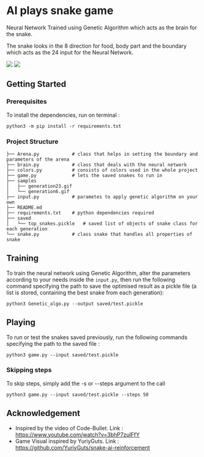 # AI plays snake game
Neural Network Trained using Genetic Algorithm which acts as the brain for the snake.

The snake looks in the 8 direction for food, body part and the boundary which acts as the 24 input for the Neural Network.

<img src= "/samples/generation5.gif"> <img src= "/samples/generation23.gif">

## Getting Started
### Prerequisites
To install the dependencies, run on terminal :
```
python3 -m pip install -r requirements.txt
```

### Project Structure
```
├── Arena.py            # class that helps in setting the boundary and parameters of the arena
├── brain.py            # class that deals with the neural network
├── colors.py           # consists of colors used in the whole project
├── game.py             # lets the saved snakes to run in 
├── samples
│   ├── generation23.gif    
│   └── generation6.gif
├── input.py            # parametes to apply genetic algorithm on your own
├── README.md
├── requirements.txt    # python dependencies required
├── saved
│   └── top_snakes.pickle   # saved list of objects of snake class for each generation
└── snake.py            # class snake that handles all properties of snake
```
## Training
To train the neural network using Genetic Algorithm, alter the parameters according to your needs inside the ```input.py```, then run the following command specifying the path to save the optimised result as a pickle file (a list is stored, containing the best snake from each generation):
```
python3 Genetic_algo.py --output saved/test.pickle 
```
## Playing
To run or test the snakes saved previously, run the following commands specifying the path to the saved file :
```
python3 game.py --input saved/test.pickle
```
### Skipping steps
To skip steps, simply add the -s or --steps argument to the call
```
python3 game.py --input saved/test.pickle --steps 50
```
## Acknowledgement
- Inspired by the video of Code-Bullet. Link : https://www.youtube.com/watch?v=3bhP7zulFfY
- Game Visual inspired by YuriyGuts. Link : https://github.com/YuriyGuts/snake-ai-reinforcement
